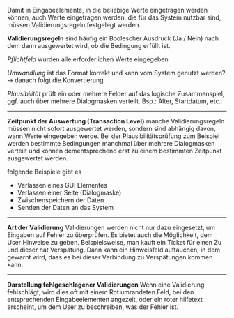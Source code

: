 Damit in Eingabeelemente, in die beliebige Werte eingetragen werden können, auch Werte eingetragen werden, die für das System nutzbar sind, müssen Validierungsregeln festgelegt werden. 

**Validierungsregeln** 
sind häufig ein Boolescher Ausdruck (Ja / Nein) nach dem dann ausgewertet wird, ob die Bedingung erfüllt ist. 

*Pflichtfeld*
wurden alle erforderlichen Werte eingegeben

*Umwandlung*
ist das Format korrekt und kann vom System genutzt werden?
	-> danach folgt die Konvertierung
	
*Plausibilität*
prüft ein oder mehrere Felder auf das logische Zusammenspiel, ggf. auch über mehrere Dialogmasken verteilt.
Bsp.: Alter, Startdatum, etc. 

***

**Zeitpunkt der Auswertung (Transaction Level)**
manche Validierungsregeln müssen nicht sofort ausgewertet werden, sondern sind abhängig davon, wann Werte eingegeben werde. 
Bei der Plausibilitätsprüfung zum Beispiel werden bestimmte Bedingungen manchmal über mehrere Dialogmasken verteilt und können dementsprechend erst zu einem bestimmten Zeitpunkt ausgewertet werden. 

folgende Beispiele gibt es

- Verlassen eines GUI Elementes
- Verlassen einer Seite (Dialogmaske)
- Zwischenspeichern der Daten
- Senden der Daten an das System

***

**Art der Validierung**
Validierungen werden nicht nur dazu eingesetzt, um Eingaben auf Fehler zu überprüfen. Es bietet auch die Möglichkeit, dem User Hinweise zu geben. Beispielsweise, man kauft ein Ticket für einen Zu und dieser hat Verspätung. Dann kann ein Hinweisfeld auftauchen, in dem gewarnt wird, dass es bei dieser Verbindung zu Verspätungen kommen kann. 

***

**Darstellung fehlgeschlagener Validierungen**
Wenn eine Validierung fehlschlägt, wird dies oft mit einem Rot umrandeten Feld, bei den entsprechenden Eingabeelementen angezeit, oder ein roter hilfetext erscheint, um dem User zu beschreiben, was der Fehler ist. 

